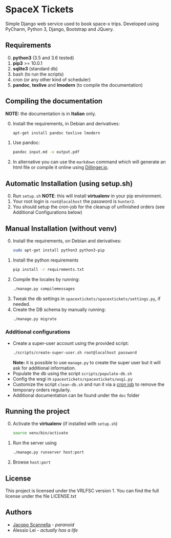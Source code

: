 # SpaceX Tickets

Simple Django web service used to book space-x trips.
Developed using PyCharm, Python 3, Django, Bootstrap and JQuery.

## Requirements
0. **python3** (3.5 and 3.6 tested)
1. **pip3** >= 10.0.1
3. **sqlite3** (standard db)
4. bash (to run the scripts)
5. cron (or any other kind of scheduler)
6. **pandoc**, **texlive** and **lmodern** (to compile the documentation)

## Compiling the documentation
**NOTE:** the documentation is in **Italian** only.

0. Install the requirements, in Debian and derivatives:
    ```bash
    apt-get install pandoc texlive lmodern
    ```
1. Use pandoc:
    ```bash
    pandoc input.md -o output.pdf
    ```
2. In alternative you can use the `markdown` command which will generate an html file or compile it online using [Dillinger.io](https://dillinger.io/).


## Automatic Installation (using setup.sh)
0. Run `setup.sh`
**NOTE**: this will install **virtualenv** in your pip environment.
1. Your root login is `root@localhost` the password is `hunter2`.
2. You should setup the cron-job for the cleanup of unfinished orders (see Additional Configurations below)

## Manual Installation (without venv)
0. Install the requirements, on Debian and derivatives:
    ```bash
    sudo apt-get install python3 python3-pip
    ```
2. Install the python requirements
    ```bash
    pip install -r requirements.txt
    ```
2. Compile the locales by running:
    ```bash
    ./manage.py compilemessages
    ```
3. Tweak the db settings in `spacextickets/spacextickets/settings.py`, if needed.
4. Create the DB schema by manually running:
    ```bash
    ./manage.py migrate
    ```
### Additional configurations
* Create a super-user account using the provided script:
    ```bash
    ./scripts/create-super-user.sh root@localhost password
    ```
    **Note:** it is possible to use `manage.py` to create the super user but it will ask for additional information.
* Populate the db using the script `scripts/populate-db.sh`
* Config the wsgi in `spacextickets/spacextickets/wsgi.py`
* Customize the script `clean-db.sh` and run it via a [cron job](https://debian-administration.org/article/56/Command_scheduling_with_cron) to remove the temporary orders regularly.
* Additional documentation can be found under the `doc` folder

## Running the project 
0. Activate the **virtualenv** (if installed with `setup.sh`)
   ```bash
   source venv/bin/activate
   ```
1. Run the server using
    ```bash
    ./manage.py runserver host:port
    ```
2. Browse `host:port`

## License
This project is licensed under the VRLFSC version 1.
You can find the full license under the file LICENSE.txt

## Authors
* [Jacopo Scannella](https://github.com/antipatico) - _paranoid_
* Alessio Lei - _actually has a life_

